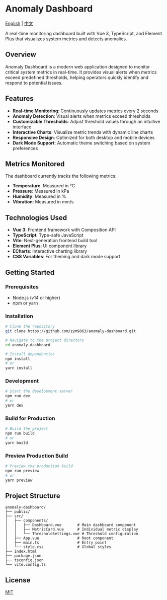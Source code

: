 # Anomaly Dashboard

[English](README.md) | [中文](README_zh.md)

A real-time monitoring dashboard built with Vue 3, TypeScript, and Element Plus that visualizes system metrics and detects anomalies.

## Overview

Anomaly Dashboard is a modern web application designed to monitor critical system metrics in real-time. It provides visual alerts when metrics exceed predefined thresholds, helping operators quickly identify and respond to potential issues.

## Features

- **Real-time Monitoring**: Continuously updates metrics every 2 seconds
- **Anomaly Detection**: Visual alerts when metrics exceed thresholds
- **Customizable Thresholds**: Adjust threshold values through an intuitive interface
- **Interactive Charts**: Visualize metric trends with dynamic line charts
- **Responsive Design**: Optimized for both desktop and mobile devices
- **Dark Mode Support**: Automatic theme switching based on system preferences

## Metrics Monitored

The dashboard currently tracks the following metrics:

- **Temperature**: Measured in °C
- **Pressure**: Measured in kPa
- **Humidity**: Measured in %
- **Vibration**: Measured in mm/s

## Technologies Used

- **Vue 3**: Frontend framework with Composition API
- **TypeScript**: Type-safe JavaScript
- **Vite**: Next-generation frontend build tool
- **Element Plus**: UI component library
- **ECharts**: Interactive charting library
- **CSS Variables**: For theming and dark mode support

## Getting Started

### Prerequisites

- Node.js (v14 or higher)
- npm or yarn

### Installation

```bash
# Clone the repository
git clone https://github.com/zym9863/anomaly-dashboard.git

# Navigate to the project directory
cd anomaly-dashboard

# Install dependencies
npm install
# or
yarn install
```

### Development

```bash
# Start the development server
npm run dev
# or
yarn dev
```

### Build for Production

```bash
# Build the project
npm run build
# or
yarn build
```

### Preview Production Build

```bash
# Preview the production build
npm run preview
# or
yarn preview
```

## Project Structure

```
anomaly-dashboard/
├── public/
├── src/
│   ├── components/
│   │   ├── Dashboard.vue       # Main dashboard component
│   │   ├── MetricCard.vue      # Individual metric display
│   │   └── ThresholdSettings.vue # Threshold configuration
│   ├── App.vue                 # Root component
│   ├── main.ts                 # Entry point
│   └── style.css               # Global styles
├── index.html
├── package.json
├── tsconfig.json
└── vite.config.ts
```

## License

[MIT](LICENSE)
